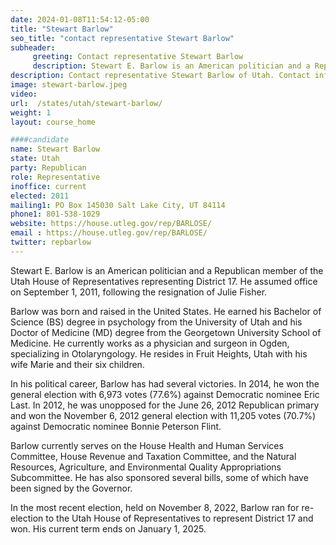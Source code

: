 ```yaml
---
date: 2024-01-08T11:54:12-05:00
title: "Stewart Barlow"
seo_title: "contact representative Stewart Barlow"
subheader:
     greeting: Contact representative Stewart Barlow
     description: Stewart E. Barlow is an American politician and a Republican member of the Utah House of Representatives representing District 17. He assumed office on September 1, 2011, following the resignation of Julie Fisher.
description: Contact representative Stewart Barlow of Utah. Contact information for Stewart Barlow includes email address, phone number, and mailing address.
image: stewart-barlow.jpeg
video:
url:  /states/utah/stewart-barlow/
weight: 1
layout: course_home

####candidate
name: Stewart Barlow
state: Utah
party: Republican
role: Representative
inoffice: current
elected: 2011
mailing1: PO Box 145030 Salt Lake City, UT 84114
phone1: 801-538-1029
website: https://house.utleg.gov/rep/BARLOSE/
email : https://house.utleg.gov/rep/BARLOSE/
twitter: repbarlow
---
```


Stewart E. Barlow is an American politician and a Republican member of the Utah House of Representatives representing District 17. He assumed office on September 1, 2011, following the resignation of Julie Fisher.

Barlow was born and raised in the United States. He earned his Bachelor of Science (BS) degree in psychology from the University of Utah and his Doctor of Medicine (MD) degree from the Georgetown University School of Medicine. He currently works as a physician and surgeon in Ogden, specializing in Otolaryngology. He resides in Fruit Heights, Utah with his wife Marie and their six children.

In his political career, Barlow has had several victories. In 2014, he won the general election with 6,973 votes (77.6%) against Democratic nominee Eric Last. In 2012, he was unopposed for the June 26, 2012 Republican primary and won the November 6, 2012 general election with 11,205 votes (70.7%) against Democratic nominee Bonnie Peterson Flint.

Barlow currently serves on the House Health and Human Services Committee, House Revenue and Taxation Committee, and the Natural Resources, Agriculture, and Environmental Quality Appropriations Subcommittee. He has also sponsored several bills, some of which have been signed by the Governor.

In the most recent election, held on November 8, 2022, Barlow ran for re-election to the Utah House of Representatives to represent District 17 and won. His current term ends on January 1, 2025.
